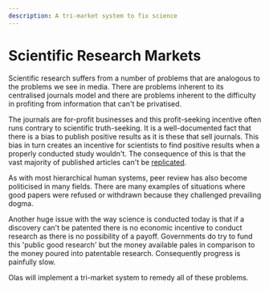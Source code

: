 ```yaml
---
description: A tri-market system to fix science
---
```


# Scientific Research Markets

Scientific research suffers from a number of problems that are analogous to the problems we see in media. There are problems inherent to its centralised journals model and there are problems inherent to the difficulty in profiting from information that can't be privatised. &#x20;

The journals are for-profit businesses and this profit-seeking incentive often runs contrary to scientific truth-seeking. It is a well-documented fact that there is a bias to publish positive results as it is these that sell journals. This bias in turn creates an incentive for scientists to find positive results when a properly conducted study wouldn't. The consequence of this is that the vast majority of published articles can't be [replicated](https://en.wikipedia.org/wiki/Replication\_crisis).&#x20;

As with most hierarchical human systems, peer review has also become politicised in many fields. There are many examples of situations where good papers were refused or withdrawn because they challenged prevailing dogma.&#x20;

Another huge issue with the way science is conducted today is that if a discovery can't be patented there is no economic incentive to conduct research as there is no possibility of a payoff. Governments do try to fund this 'public good research' but the money available pales in comparison to the money poured into patentable research. Consequently progress is painfully slow.&#x20;

Olas will implement a tri-market system to remedy all of these problems.&#x20;

